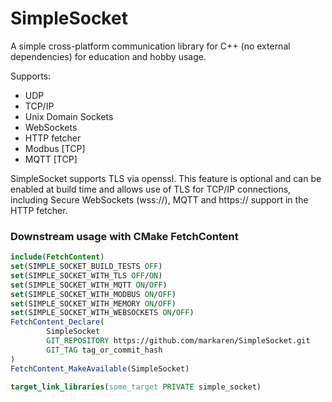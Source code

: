 # SimpleSocket

A simple cross-platform communication library for C++ (no external dependencies) 
for education and hobby usage.

Supports:
* UDP
* TCP/IP
* Unix Domain Sockets
* WebSockets
* HTTP fetcher
* Modbus [TCP]
* MQTT [TCP]


SimpleSocket supports TLS via openssl. 
This feature is optional and can be enabled at build time and allows use of TLS for TCP/IP connections,
including Secure WebSockets (wss://), MQTT and https:// support in the HTTP fetcher.

### Downstream usage with CMake FetchContent
```cmake
include(FetchContent)
set(SIMPLE_SOCKET_BUILD_TESTS OFF)
set(SIMPLE_SOCKET_WITH_TLS OFF/ON)
set(SIMPLE_SOCKET_WITH_MQTT ON/OFF)
set(SIMPLE_SOCKET_WITH_MODBUS ON/OFF)
set(SIMPLE_SOCKET_WITH_MEMORY ON/OFF)
set(SIMPLE_SOCKET_WITH_WEBSOCKETS ON/OFF)
FetchContent_Declare(
        SimpleSocket
        GIT_REPOSITORY https://github.com/markaren/SimpleSocket.git
        GIT_TAG tag_or_commit_hash
)
FetchContent_MakeAvailable(SimpleSocket)

target_link_libraries(some_target PRIVATE simple_socket)
```
